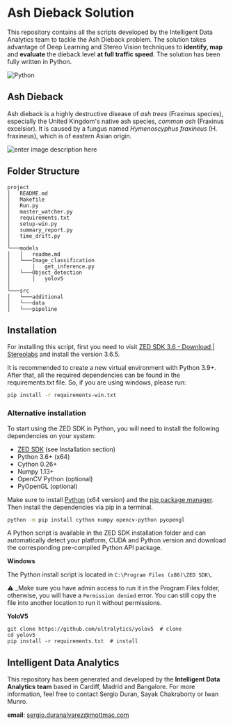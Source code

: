 # Ash Dieback Solution

This repository contains all the scripts developed by the Intelligent Data Analytics team to tackle the Ash Dieback problem. The solution takes advantage of Deep Learning and Stereo Vision techniques to **identify, map** and **evaluate** the dieback level **at full traffic speed**. The solution has been fully written in Python.

![Python](https://upload.wikimedia.org/wikipedia/commons/thumb/f/f8/Python_logo_and_wordmark.svg/1200px-Python_logo_and_wordmark.svg.png)


## Ash Dieback

Ash dieback is a highly destructive disease of *ash trees* (Fraxinus species), especially the United Kingdom's native ash species, *common ash* (Fraxinus excelsior). It is caused by a fungus named *Hymenoscyphus fraxineus* (H. fraxineus), which is of eastern Asian origin.

![enter image description here](https://www.telegraph.co.uk/multimedia/archive/03394/ash-dieback_3394605b.jpg)

## Folder Structure
```
project
│   README.md
│   Makefile    
│   Run.py
│   master_watcher.py
│   requirements.txt
│   setup-win.py
│   summary_report.py
│   time_drift.py
│   
└───models
│   │   readme.md
│   └───Image_classification
│       │   get_inference.py
│   └───Object_detection
│       │   yolov5
│   
└───src
│   └───additional
│   └───data
│   └───pipeline
```

## Installation
For installing this script, first you need to visit [ZED SDK 3.6 - Download | Stereolabs](https://www.stereolabs.com/developers/release/) and install the version 3.6.5.

It is recommended to create a new virtual environment with Python 3.9+. After that, all the required dependencies can be found in the requirements.txt file. So, if you are using windows, please run:

```bash
pip install -r requirements-win.txt
```
### Alternative installation
To start using the ZED SDK in Python, you will need to install the following dependencies on your system:

-   [ZED SDK](https://www.stereolabs.com/developers/release/)  (see Installation section)
-   Python 3.6+ (x64)
-   Cython 0.26+
-   Numpy 1.13+
-   OpenCV Python (optional)
-   PyOpenGL (optional)

Make sure to install  [Python](https://www.python.org/)  (x64 version) and the  [pip package manager](https://pip.pypa.io/en/stable/installing/). Then install the dependencies via pip in a terminal.

```bash
python -m pip install cython numpy opencv-python pyopengl
```

A Python script is available in the ZED SDK installation folder and can automatically detect your platform, CUDA and Python version and download the corresponding pre-compiled Python API package.

**Windows**

The Python install script is located in  `C:\Program Files (x86)\ZED SDK\`.

⚠  _Make sure you have admin access to run it in the Program Files folder, otherwise, you will have a  `Permission denied` error. You can still copy the file into another location to run it without permissions.

**YoloV5**

    git clone https://github.com/ultralytics/yolov5  # clone
    cd yolov5
    pip install -r requirements.txt  # install


## Intelligent Data Analytics

This repository has been generated and developed by the **Intelligent Data Analytics team** based in Cardiff, Madrid and Bangalore. For more information, feel free to contact Sergio Duran, Sayak Chakraborty or Iwan Munro.

**email**: sergio.duranalvarez@mottmac.com



